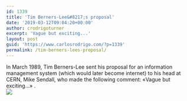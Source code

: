 ```yaml
---
id: 1339
title: 'Tim Berners-Lee&#8217;s proposal'
date: '2019-03-12T09:04:20+00:00'
author: crodrigoturner
excerpt: 'Vague but exciting...'
layout: post
guid: 'https://www.carlosrodrigo.com/?p=1339'
permalink: /tim-berners-lees-proposal/
---
```


In March 1989, Tim Berners-Lee sent his proposal for an information management system (which would later become internet) to his head at CERN, Mike Sendall, who made the following comment: «Vague but exciting…» .  
[![](https://www.carlosrodrigo.com/wp-content/uploads/2019/03/proposal.gif)](http://info.cern.ch/Proposal.html)